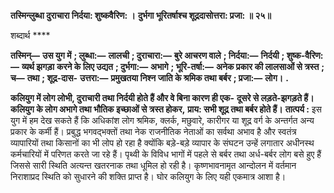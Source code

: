 **तस्मिन्लुब्धा दुराचारा निर्दया: शुष्कवैरिण: ।** **दुर्भगा भूरितर्षाश्च शूद्रदासोत्तरा: प्रजा: ॥ २५॥** 

शब्दार्थ **** 

**तस्मिन्—** **उस युग में** **; लुब्धा:—** **लालची** **; दुराचारा:—** **बुरे आचरण वाले** **; निर्दया:—** **निर्दयी** **; शुष्क-वैरिण:—** **व्यर्थ झगड़ा** **करने के लिए उद्यत** **; दुर्भगा:—** **अभागे** **; भूरि-तर्षा:—** **अनेक प्रकार की लालसाओं से त्रस्त** **; च—** **तथा** **; शूद्र-दास-** **उत्तरा:—** **प्रमुखतया निश्न जाति के श्रमिक तथा बर्बर** **; प्रजा:—** **लोग।** **.** 

**कलियुग में लोग लोभी, दुराचारी तथा निर्दयी होते हैं और वे बिना कारण ही एक-** **दूसरे से लड़ते-झगड़ते हैं। कलियुग के लोग अभागे तथा भौतिक इच्छाओं से त्रस्त होकर,** **प्राय: सभी शूद्र तथा बर्बर होते हैं।** **तात्पर्य :** इस युग में हम देख सकते हैं कि अधिकांश लोग श्रमिक, क्लर्क, मछुवारे, कारीगर या शूद्र वर्ग के अन्तर्गत अन्य प्रकार के कर्मी हैं। प्रबुद्ध भगवद्भक्तों तथा नेक राजनीतिक नेताओं का सर्वथा अभाव है और स्वतंत्र व्यापारियों तथा किसानों का भी लोप हो रहा है क्योंकि बड़े-बड़े व्यापार के संघटन उन्हें लगातार अधीनस्थ कर्मचारियों में परिणत करते जा रहे हैं। पृथ्वी के विविध भागों में पहले से बर्बर तथा अर्ध-बर्बर लोग बसे हुए हैं जिससे सारी स्थिति अत्यन्त खतरनाक तथा धूमिल हो रही है। कृष्णभावनामृत आन्दोलन में वर्तमान निराशाप्रद स्थिति को सुधारने की शक्ति प्राप्त है। घोर कलियुग के लिए यही एकमात्र आशा है।  